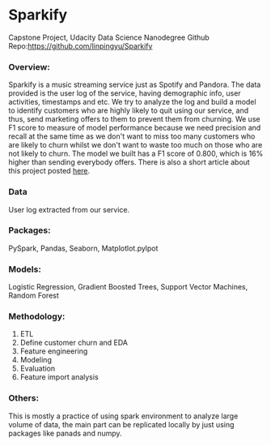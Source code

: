 # Sparkify
Capstone Project, Udacity Data Science Nanodegree
Github Repo:https://github.com/linpingyu/Sparkify

### Overview:
Sparkify is a music streaming service just as Spotify and Pandora. The data provided is the user log of the service, having demographic info, user activities, timestamps and etc. We try to analyze the log and build a model to identify customers who are highly likely to quit using our service, and thus, send marketing offers to them to prevent them from churning. We use F1 score to measure of model performance because we need precision and recall at the same time as we don't want to miss too many customers who are likely to churn whilst we don't want to waste too much on those who are not likely to churn. The model we built has a F1 score of 0.800, which is 16% higher than sending everybody offers. There is also a short article about this project posted [here](https://medium.com/@Linpingyu/another-churn-analysis-using-pyspark-be6a6624f313).


### Data
User log extracted from our service.

### Packages:
PySpark, Pandas, Seaborn, Matplotlot.pylpot

### Models:
Logistic Regression, Gradient Boosted Trees, Support Vector Machines, Random Forest

### Methodology:
1. ETL
2. Define customer churn and EDA
3. Feature engineering
4. Modeling 
5. Evaluation
6. Feature import analysis

### Others:
This is mostly a practice of using spark environment to analyze large volume of data, the main part can be replicated locally by just using packages like panads and numpy. 
